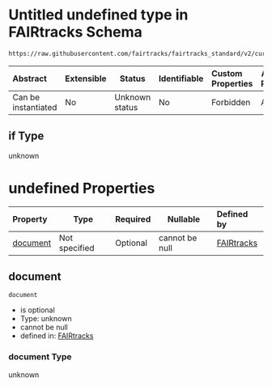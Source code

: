 # Untitled undefined type in FAIRtracks Schema

```txt
https://raw.githubusercontent.com/fairtracks/fairtracks_standard/v2/current/json/schema/fairtracks.schema.json#/allOf/0/if
```




| Abstract            | Extensible | Status         | Identifiable | Custom Properties | Additional Properties | Access Restrictions | Defined In                                                                               |
| :------------------ | ---------- | -------------- | ------------ | :---------------- | --------------------- | ------------------- | ---------------------------------------------------------------------------------------- |
| Can be instantiated | No         | Unknown status | No           | Forbidden         | Allowed               | none                | [fairtracks.schema.json\*](../json/schema/fairtracks.schema.json "open original schema") |

## if Type

unknown

# undefined Properties

| Property              | Type          | Required | Nullable       | Defined by                                                                                                                                                                                                       |
| :-------------------- | ------------- | -------- | -------------- | :--------------------------------------------------------------------------------------------------------------------------------------------------------------------------------------------------------------- |
| [document](#document) | Not specified | Optional | cannot be null | [FAIRtracks](fairtracks-allof-0-if-properties-document.md "https://raw.githubusercontent.com/fairtracks/fairtracks_standard/v2/current/json/schema/fairtracks.schema.json#/allOf/0/if/properties/document") |

## document




`document`

-   is optional
-   Type: unknown
-   cannot be null
-   defined in: [FAIRtracks](fairtracks-allof-0-if-properties-document.md "https://raw.githubusercontent.com/fairtracks/fairtracks_standard/v2/current/json/schema/fairtracks.schema.json#/allOf/0/if/properties/document")

### document Type

unknown
